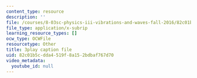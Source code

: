```yaml
---
content_type: resource
description: ''
file: /courses/8-03sc-physics-iii-vibrations-and-waves-fall-2016/82c01b5cdda4519f8a152bdbaf767d70_4ysFC9vd3GE.vtt
file_type: application/x-subrip
learning_resource_types: []
ocw_type: OCWFile
resourcetype: Other
title: 3play caption file
uid: 82c01b5c-dda4-519f-8a15-2bdbaf767d70
video_metadata:
  youtube_id: null
---
```

